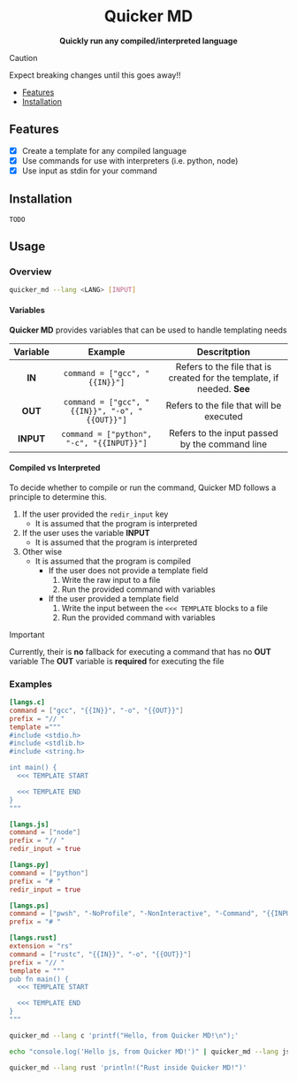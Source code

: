 <h1 align='center'>
Quicker MD
</h1>

<p align='center'>
    <b>Quickly run any compiled/interpreted language</b>
</p>

> [!CAUTION]
> Expect breaking changes until this goes away!!

- [Features](#features)
- [Installation](#installation)

## Features
- [x] Create a template for any compiled language
- [x] Use commands for use with interpreters (i.e. python, node)
- [x] Use input as stdin for your command 

## Installation
```
TODO
```

## Usage

### Overview
```sh
quicker_md --lang <LANG> [INPUT]
```

#### Variables
**Quicker MD** provides variables that can be used to handle templating needs

| Variable | Example | Descritption |
|:--:|:--:|:--:|
| **IN**| `command = ["gcc", "{{IN}}"]` | Refers to the file that is created for the template, if needed. **See**|
| **OUT**| `command = ["gcc", "{{IN}}", "-o", "{{OUT}}"]` | Refers to the file that will be executed |
| **INPUT**| `command = ["python", "-c", "{{INPUT}}"]` | Refers to the input passed by the command line |

#### Compiled vs Interpreted

To decide whether to compile or run the command, Quicker MD follows a principle to determine this.

1. If the user provided the `redir_input` key
    - It is assumed that the program is interpreted
2. If the user uses the variable **INPUT**
    - It is assumed that the program is interpreted
3. Other wise
    - It is assumed that the program is compiled
        - If the user does not provide a template field
            1. Write the raw input to a file
            2. Run the provided command with variables
        - If the user provided a template field
            1. Write the input between the `<<< TEMPLATE` blocks to a file
            2. Run the provided command with variables

> [!IMPORTANT]
> Currently, their is **no** fallback for executing a command that has no **OUT** variable
> The **OUT** variable is **required** for executing the file

### Examples
```toml
[langs.c]
command = ["gcc", "{{IN}}", "-o", "{{OUT}}"]
prefix = "// "
template ="""
#include <stdio.h>
#include <stdlib.h>
#include <string.h>

int main() {
  <<< TEMPLATE START

  <<< TEMPLATE END
}
"""

[langs.js]
command = ["node"]
prefix = "// "
redir_input = true

[langs.py]
command = ["python"]
prefix = "# "
redir_input = true

[langs.ps]
command = ["pwsh", "-NoProfile", "-NonInteractive", "-Command", "{{INPUT}}"]
prefix = "# "

[langs.rust]
extension = "rs"
command = ["rustc", "{{IN}}", "-o", "{{OUT}}"]
prefix = "// "
template = """
pub fn main() {
  <<< TEMPLATE START

  <<< TEMPLATE END
}
"""
```

```sh
quicker_md --lang c 'printf("Hello, from Quicker MD!\n");'

echo "console.log('Hello js, from Quicker MD!')" | quicker_md --lang js

quicker_md --lang rust 'println!("Rust inside Quicker MD!")'
```
